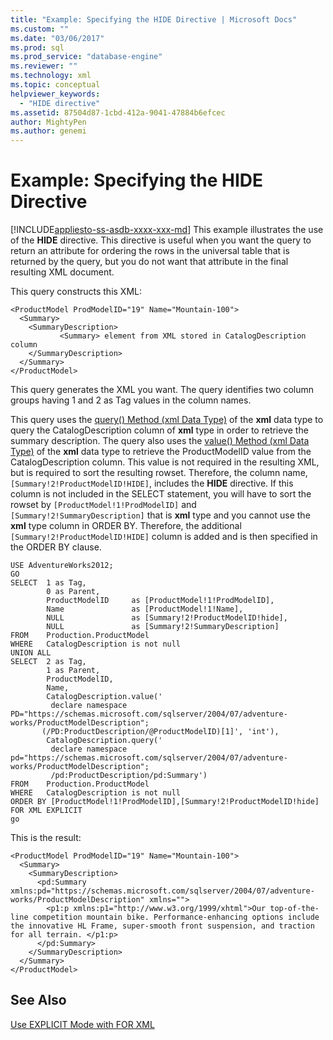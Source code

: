 ```yaml
---
title: "Example: Specifying the HIDE Directive | Microsoft Docs"
ms.custom: ""
ms.date: "03/06/2017"
ms.prod: sql
ms.prod_service: "database-engine"
ms.reviewer: ""
ms.technology: xml
ms.topic: conceptual
helpviewer_keywords: 
  - "HIDE directive"
ms.assetid: 87504d87-1cbd-412a-9041-47884b6efcec
author: MightyPen
ms.author: genemi
---
```

# Example: Specifying the HIDE Directive
[!INCLUDE[appliesto-ss-asdb-xxxx-xxx-md](../../includes/appliesto-ss-asdb-xxxx-xxx-md.md)]
  This example illustrates the use of the **HIDE** directive. This directive is useful when you want the query to return an attribute for ordering the rows in the universal table that is returned by the query, but you do not want that attribute in the final resulting XML document.  
  
 This query constructs this XML:  
  
```  
<ProductModel ProdModelID="19" Name="Mountain-100">  
  <Summary>  
    <SummaryDescription>  
           <Summary> element from XML stored in CatalogDescription column  
    </SummaryDescription>  
  </Summary>  
</ProductModel>  
```  
  
 This query generates the XML you want. The query identifies two column groups having 1 and 2 as Tag values in the column names.  
  
 This query uses the [query() Method (xml Data Type)](../../t-sql/xml/query-method-xml-data-type.md) of the **xml** data type to query the CatalogDescription column of **xml** type in order to retrieve the summary description. The query also uses the [value() Method (xml Data Type)](../../t-sql/xml/value-method-xml-data-type.md) of the **xml** data type to retrieve the ProductModelID value from the CatalogDescription column. This value is not required in the resulting XML, but is required to sort the resulting rowset. Therefore, the column name, `[Summary!2!ProductModelID!HIDE]`, includes the **HIDE** directive. If this column is not included in the SELECT statement, you will have to sort the rowset by `[ProductModel!1!ProdModelID]` and `[Summary!2!SummaryDescription]` that is **xml** type and you cannot use the **xml** type column in ORDER BY. Therefore, the additional `[Summary!2!ProductModelID!HIDE]` column is added and is then specified in the ORDER BY clause.  
  
```  
USE AdventureWorks2012;  
GO  
SELECT  1 as Tag,  
        0 as Parent,  
        ProductModelID     as [ProductModel!1!ProdModelID],  
        Name               as [ProductModel!1!Name],  
        NULL               as [Summary!2!ProductModelID!hide],  
        NULL               as [Summary!2!SummaryDescription]  
FROM    Production.ProductModel  
WHERE   CatalogDescription is not null  
UNION ALL  
SELECT  2 as Tag,  
        1 as Parent,  
        ProductModelID,  
        Name,  
        CatalogDescription.value('  
         declare namespace PD="https://schemas.microsoft.com/sqlserver/2004/07/adventure-works/ProductModelDescription";  
       (/PD:ProductDescription/@ProductModelID)[1]', 'int'),  
        CatalogDescription.query('  
         declare namespace pd="https://schemas.microsoft.com/sqlserver/2004/07/adventure-works/ProductModelDescription";  
         /pd:ProductDescription/pd:Summary')  
FROM    Production.ProductModel  
WHERE   CatalogDescription is not null  
ORDER BY [ProductModel!1!ProdModelID],[Summary!2!ProductModelID!hide]  
FOR XML EXPLICIT  
go  
```  
  
 This is the result:  
  
```  
<ProductModel ProdModelID="19" Name="Mountain-100">  
  <Summary>  
    <SummaryDescription>  
      <pd:Summary xmlns:pd="https://schemas.microsoft.com/sqlserver/2004/07/adventure-works/ProductModelDescription" xmlns="">  
        <p1:p xmlns:p1="http://www.w3.org/1999/xhtml">Our top-of-the-line competition mountain bike. Performance-enhancing options include the innovative HL Frame, super-smooth front suspension, and traction for all terrain. </p1:p>  
      </pd:Summary>  
    </SummaryDescription>  
  </Summary>  
</ProductModel>  
```  
  
## See Also  
 [Use EXPLICIT Mode with FOR XML](../../relational-databases/xml/use-explicit-mode-with-for-xml.md)  
  
  
